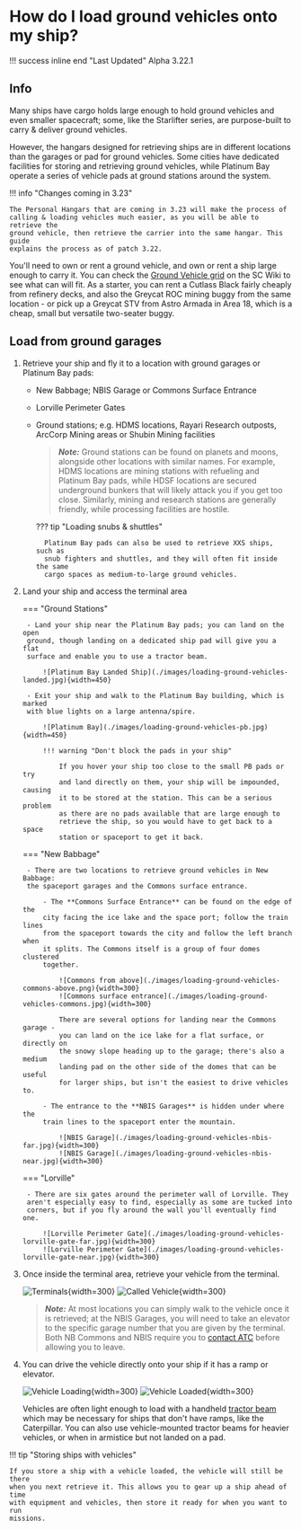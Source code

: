# How do I load ground vehicles onto my ship?

!!! success inline end "Last Updated"
    Alpha 3.22.1

## Info

Many ships have cargo holds large enough to hold ground vehicles and even
smaller spacecraft; some, like the Starlifter series, are purpose-built to
carry & deliver ground vehicles.

However, the hangars designed for retrieving ships are in different locations
than the garages or pad for ground vehicles. Some cities have dedicated
facilities for storing and retrieving ground vehicles, while Platinum Bay
operate a series of vehicle pads at ground stations around the system.

!!! info "Changes coming in 3.23"

    The Personal Hangars that are coming in 3.23 will make the process of
    calling & loading vehicles much easier, as you will be able to retrieve the
    ground vehicle, then retrieve the carrier into the same hangar. This guide
    explains the process as of patch 3.22.

You'll need to own or rent a ground vehicle, and own or rent a ship large
enough to carry it. You can check the
[Ground Vehicle grid](https://starcitizen.tools/Ground_vehicles) on the SC Wiki
to see what can will fit. As a starter, you can rent a Cutlass Black fairly
cheaply from refinery decks, and also the Greycat ROC mining buggy from the
same location - or pick up a Greycat STV from Astro Armada in Area 18, which is
a cheap, small but versatile two-seater buggy.

## Load from ground garages

1. Retrieve your ship and fly it to a location with ground garages or Platinum
Bay pads:

    - New Babbage; NBIS Garage or Commons Surface Entrance

    - Lorville Perimeter Gates

    - Ground stations; e.g. HDMS locations, Rayari Research outposts, ArcCorp
    Mining areas or Shubin Mining facilities

        > ***Note:*** Ground stations can be found on planets and moons,
        alongside other locations with similar names.
        > For example, HDMS locations are mining stations with refueling and
        Platinum Bay pads, while HDSF locations are secured underground bunkers
        that will likely attack you if you get too close.
        > Similarly, mining and research stations are generally friendly, while
        processing facilities are hostile.

        ??? tip "Loading snubs & shuttles"

            Platinum Bay pads can also be used to retrieve XXS ships, such as
            snub fighters and shuttles, and they will often fit inside the same
            cargo spaces as medium-to-large ground vehicles.

1. Land your ship and access the terminal area

    === "Ground Stations"

        - Land your ship near the Platinum Bay pads; you can land on the open
        ground, though landing on a dedicated ship pad will give you a flat
        surface and enable you to use a tractor beam.

            ![Platinum Bay Landed Ship](./images/loading-ground-vehicles-landed.jpg){width=450}

        - Exit your ship and walk to the Platinum Bay building, which is marked
        with blue lights on a large antenna/spire.

            ![Platinum Bay](./images/loading-ground-vehicles-pb.jpg){width=450}

            !!! warning "Don't block the pads in your ship"

                If you hover your ship too close to the small PB pads or try
                and land directly on them, your ship will be impounded, causing
                it to be stored at the station. This can be a serious problem
                as there are no pads available that are large enough to
                retrieve the ship, so you would have to get back to a space
                station or spaceport to get it back.

    === "New Babbage"

        - There are two locations to retrieve ground vehicles in New Babbage:
        the spaceport garages and the Commons surface entrance.

            - The **Commons Surface Entrance** can be found on the edge of the
            city facing the ice lake and the space port; follow the train lines
            from the spaceport towards the city and follow the left branch when
            it splits. The Commons itself is a group of four domes clustered
            together.

                ![Commons from above](./images/loading-ground-vehicles-commons-above.png){width=300}
                ![Commons surface entrance](./images/loading-ground-vehicles-commons.jpg){width=300}

                There are several options for landing near the Commons garage -
                you can land on the ice lake for a flat surface, or directly on
                the snowy slope heading up to the garage; there's also a medium
                landing pad on the other side of the domes that can be useful
                for larger ships, but isn't the easiest to drive vehicles to.

            - The entrance to the **NBIS Garages** is hidden under where the
            train lines to the spaceport enter the mountain.

                ![NBIS Garage](./images/loading-ground-vehicles-nbis-far.jpg){width=300}
                ![NBIS Garage](./images/loading-ground-vehicles-nbis-near.jpg){width=300}

    === "Lorville"

        - There are six gates around the perimeter wall of Lorville. They
        aren't especially easy to find, especially as some are tucked into
        corners, but if you fly around the wall you'll eventually find one.

            ![Lorville Perimeter Gate](./images/loading-ground-vehicles-lorville-gate-far.jpg){width=300}
            ![Lorville Perimeter Gate](./images/loading-ground-vehicles-lorville-gate-near.jpg){width=300}

1. Once inside the terminal area, retrieve your vehicle from the terminal.

    ![Terminals](./images/loading-ground-vehicles-terminals.jpg){width=300}
    ![Called Vehicle](./images/loading-ground-vehicles-called.jpg){width=300}

    > ***Note:*** At most locations you can simply walk to the vehicle once it
    is retrieved; at the NBIS Garages, you will need to take an elevator to the
    specific garage number that you are given by the terminal. Both NB Commons
    and NBIS require you to [contact ATC](./exit-hangar.md) before allowing you
    to leave.

1. You can drive the vehicle directly onto your ship if it has a ramp or
elevator.

    ![Vehicle Loading](./images/loading-ground-vehicles-loading.jpg){width=300}
    ![Vehicle Loaded](./images/loading-ground-vehicles-loaded.jpg){width=300}

    Vehicles are often light enough to load with a handheld
    [tractor beam](../fps/equipment/tractor-beam.md) which may be necessary for
    ships that don't have ramps, like the Caterpillar. You can also use
    vehicle-mounted tractor beams for heavier vehicles, or when in armistice
    but not landed on a pad.

!!! tip "Storing ships with vehicles"

    If you store a ship with a vehicle loaded, the vehicle will still be there
    when you next retrieve it. This allows you to gear up a ship ahead of time
    with equipment and vehicles, then store it ready for when you want to run
    missions.
